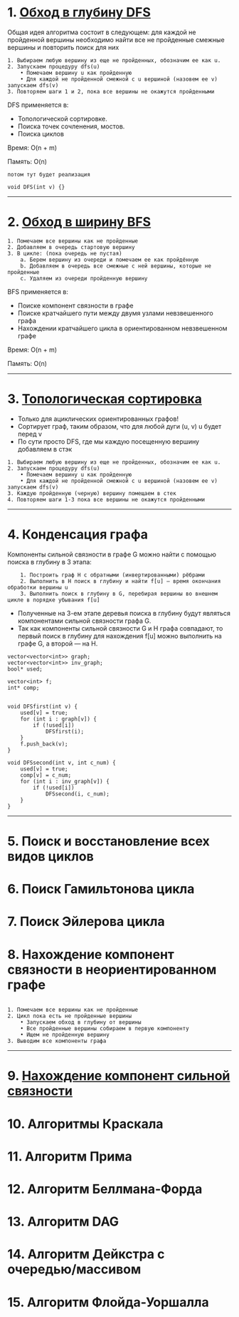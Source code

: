 

# 1. [Обход в глубину DFS](https://neerc.ifmo.ru/wiki/index.php?title=%D0%9E%D0%B1%D1%85%D0%BE%D0%B4_%D0%B2_%D0%B3%D0%BB%D1%83%D0%B1%D0%B8%D0%BD%D1%83,_%D1%86%D0%B2%D0%B5%D1%82%D0%B0_%D0%B2%D0%B5%D1%80%D1%88%D0%B8%D0%BD)

Общая идея алгоритма состоит в следующем: для каждой не пройденной вершины необходимо найти все не пройденные смежные вершины и повторить поиск для них
```
1. Выбираем любую вершину из еще не пройденных, обозначим ее как u.
2. Запускаем процедуру dfs(u)
    • Помечаем вершину u как пройденную
    • Для каждой не пройденной смежной с u вершиной (назовем ее v) запускаем dfs(v)
3. Повторяем шаги 1 и 2, пока все вершины не окажутся пройденными
```

DFS применяется в:
- Топологической сортировке.
- Поиска точек сочленения, мостов.
- Поиска циклов


 
Время: O(n + m)

Память: O(n)


```
потом тут будет реализация

void DFS(int v) {}
```
---

# 2. [Обход в ширину BFS](https://neerc.ifmo.ru/wiki/index.php?title=%D0%9E%D0%B1%D1%85%D0%BE%D0%B4_%D0%B2_%D1%88%D0%B8%D1%80%D0%B8%D0%BD%D1%83)

```
1. Помечаем все вершины как не пройденные 
2. Добавляем в очередь стартовую вершину 
3. В цикле: (пока очередь не пустая)
    a. Берем вершину из очереди и помечаем ее как пройдённую
    b. Добавляем в очередь все смежные с ней вершины, которые не пройденные
    c. Удаляем из очереди пройденную вершину
```
BFS применяется в:
- Поиске компонент связности в графе
- Поиске кратчайшего пути между двумя узлами невзвешенного графа
- Нахождении кратчайшего цикла в ориентированном невзвешенном графе


Время: O(n + m)

Память: O(n)

---


# 3. [Топологическая сортировка](https://neerc.ifmo.ru/wiki/index.php?title=%D0%98%D1%81%D0%BF%D0%BE%D0%BB%D1%8C%D0%B7%D0%BE%D0%B2%D0%B0%D0%BD%D0%B8%D0%B5_%D0%BE%D0%B1%D1%85%D0%BE%D0%B4%D0%B0_%D0%B2_%D0%B3%D0%BB%D1%83%D0%B1%D0%B8%D0%BD%D1%83_%D0%B4%D0%BB%D1%8F_%D1%82%D0%BE%D0%BF%D0%BE%D0%BB%D0%BE%D0%B3%D0%B8%D1%87%D0%B5%D1%81%D0%BA%D0%BE%D0%B9_%D1%81%D0%BE%D1%80%D1%82%D0%B8%D1%80%D0%BE%D0%B2%D0%BA%D0%B8)
- Только для ациклических ориентированных графов!
- Сортирует граф, таким образом, что для любой дуги (u, v)  u  будет перед v
- По сути просто DFS, где мы каждую посещенную вершину добавляем в стэк

```
1. Выбираем любую вершину из еще не пройденных, обозначим ее как u.
2. Запускаем процедуру dfs(u)
    • Помечаем вершину u как пройденную
    • Для каждой не пройденной смежной с u вершиной (назовем ее v) запускаем dfs(v)
3. Каждую пройденную (черную) вершину помещаем в стек 
4. Повторяем шаги 1-3 пока все вершины не окажутся пройденными
```
---

# 4. Конденсация графа

Компоненты сильной связности в графе G можно найти с помощью поиска в глубину в 3 этапа:

```
    1. Построить граф H с обратными (инвертированными) рёбрами
    2. Выполнить в H поиск в глубину и найти f[u] — время окончания обработки вершины u
    3. Выполнить поиск в глубину в G, перебирая вершины во внешнем цикле в порядке убывания f[u]

```
- Полученные на 3-ем этапе деревья поиска в глубину будут являться компонентами сильной связности графа G.
- Так как компоненты сильной связности G и H графа совпадают, то первый поиск в глубину для нахождения f[u] можно выполнить на графе G, а второй — на H.

```
vector<vector<int>> graph;
vector<vector<int>> inv_graph;
bool* used;
 
vector<int> f;
int* comp;
 
 
void DFSfirst(int v) {
    used[v] = true;
    for (int i : graph[v]) {
        if (!used[i])
            DFSfirst(i);
    }
    f.push_back(v);
}
 
void DFSsecond(int v, int c_num) {
    used[v] = true;
    comp[v] = c_num;
    for (int i : inv_graph[v]) {
        if (!used[i])
            DFSsecond(i, c_num);
    }
}
```
---

# 5. Поиск и восстановление всех видов циклов


# 6. Поиск Гамильтонова цикла

# 7. Поиск Эйлерова цикла


# 8. Нахождение компонент связности в неориентированном графе

```

1. Помечаем все вершины как не пройденные 
2. Цикл пока есть не пройденные вершины
    • Запускаем обход в глубину от вершины
    • Все пройденные вершины собираем в первую компоненту 
    • Ищем не пройденную вершину
3. Выводим все компоненты графа 

```

---

# 9. [Нахождение компонент сильной связности](https://neerc.ifmo.ru/wiki/index.php?title=%D0%98%D1%81%D0%BF%D0%BE%D0%BB%D1%8C%D0%B7%D0%BE%D0%B2%D0%B0%D0%BD%D0%B8%D0%B5_%D0%BE%D0%B1%D1%85%D0%BE%D0%B4%D0%B0_%D0%B2_%D0%B3%D0%BB%D1%83%D0%B1%D0%B8%D0%BD%D1%83_%D0%B4%D0%BB%D1%8F_%D0%BF%D0%BE%D0%B8%D1%81%D0%BA%D0%B0_%D0%BA%D0%BE%D0%BC%D0%BF%D0%BE%D0%BD%D0%B5%D0%BD%D1%82_%D1%81%D0%B8%D0%BB%D1%8C%D0%BD%D0%BE%D0%B9_%D1%81%D0%B2%D1%8F%D0%B7%D0%BD%D0%BE%D1%81%D1%82%D0%B8)


# 10. Алгоритмы Краскала


# 11. Алгоритм Прима

# 12. Алгоритм Беллмана-Форда

# 13. Алгоритм DAG



# 14. Алгоритм Дейкстра с очередью/массивом



# 15. Алгоритм Флойда-Уоршалла















